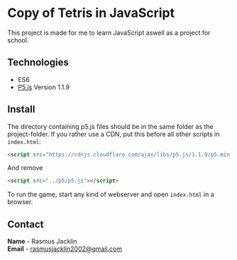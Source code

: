 # Copy of Tetris in JavaScript

This project is made for me to learn JavaScript aswell as a project for school.

## Technologies

- ES6
- [P5.js](https://p5js.org/) Version 1.1.9

## Install

The directory containing p5.js files should be in the same folder as the project-folder. If you rather use a CDN, put this before all other scripts in `index.html`:

```HTML
<script src="https://cdnjs.cloudflare.com/ajax/libs/p5.js/1.1.9/p5.min.js"></script>
```

And remove

```HTML
<script src="../p5/p5.js"></script>
```

To run the game, start any kind of webserver and open `index.html` in a browser.

## Contact

**Name** - Rasmus Jacklin\
**Email** - rasmusjacklin2002@gmail.com
